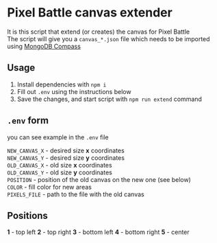 # Pixel Battle canvas extender
It is this script that extend (or creates) the canvas for Pixel Battle  
The script will give you a `canvas_*.json` file which needs to be imported using [MongoDB Compass](https://www.mongodb.com/products/tools/compass)

## Usage
1. Install dependencies with `npm i`
2. Fill out `.env` using the instructions below
3. Save the changes, and start script with `npm run extend` command

## `.env` form
you can see example in the `.env` file

`NEW_CANVAS_X` - desired size **x** coordinates  
`NEW_CANVAS_Y` - desired size **y** coordinates  
`OLD_CANVAS_X` - old size **x** coordinates  
`OLD_CANVAS_Y` - old size **y** coordinates  
`POSITION` - position of the old canvas on the new one (see below)  
`COLOR` - fill color for new areas  
`PIXELS_FILE` - path to the file with the old canvas  

## Positions
**1** - top left
**2** - top right
**3** - bottom left
**4** - bottom right
**5** - center